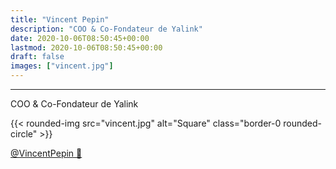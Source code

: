 ```yaml
---
title: "Vincent Pepin"
description: "COO & Co-Fondateur de Yalink"
date: 2020-10-06T08:50:45+00:00
lastmod: 2020-10-06T08:50:45+00:00
draft: false
images: ["vincent.jpg"]
---
```


---

COO & Co-Fondateur de Yalink

{{< rounded-img src="vincent.jpg" alt="Square" class="border-0 rounded-circle" >}}

[@VincentPepin 🔗](https://www.linkedin.com/in/vincentpepin/)
